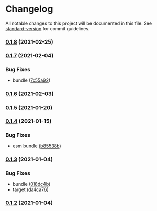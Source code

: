 # Changelog

All notable changes to this project will be documented in this file. See [standard-version](https://github.com/conventional-changelog/standard-version) for commit guidelines.

### [0.1.8](https://github.com/BlackGlory/code-tags/compare/v0.1.7...v0.1.8) (2021-02-25)

### [0.1.7](https://github.com/BlackGlory/code-tags/compare/v0.1.6...v0.1.7) (2021-02-04)


### Bug Fixes

* bundle ([7c55a92](https://github.com/BlackGlory/code-tags/commit/7c55a921c32b78265d70634b8dad9dcf343c2347))

### [0.1.6](https://github.com/BlackGlory/code-tags/compare/v0.1.5...v0.1.6) (2021-02-03)

### [0.1.5](https://github.com/BlackGlory/code-tags/compare/v0.1.4...v0.1.5) (2021-01-20)

### [0.1.4](https://github.com/BlackGlory/code-tags/compare/v0.1.3...v0.1.4) (2021-01-15)


### Bug Fixes

* esm bundle ([b85538b](https://github.com/BlackGlory/code-tags/commit/b85538b3ac786fd296ab50a510346e4cac352e8c))

### [0.1.3](https://github.com/BlackGlory/code-tags/compare/v0.1.2...v0.1.3) (2021-01-04)


### Bug Fixes

* bundle ([018dc4b](https://github.com/BlackGlory/code-tags/commit/018dc4bc93ec3cfa0cc2074ba8c268869ebd5f1d))
* target ([da4ca76](https://github.com/BlackGlory/code-tags/commit/da4ca763c634e759294ed95c972536f984d77811))

### [0.1.2](https://github.com/BlackGlory/code-tags/compare/v0.1.1...v0.1.2) (2021-01-04)
